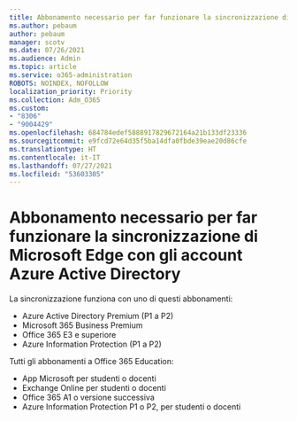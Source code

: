 ```yaml
---
title: Abbonamento necessario per far funzionare la sincronizzazione di Microsoft Edge con gli account Azure Active Directory
ms.author: pebaum
author: pebaum
manager: scotv
ms.date: 07/26/2021
ms.audience: Admin
ms.topic: article
ms.service: o365-administration
ROBOTS: NOINDEX, NOFOLLOW
localization_priority: Priority
ms.collection: Adm_O365
ms.custom:
- "8306"
- "9004429"
ms.openlocfilehash: 684784edef5888917829672164a21b133df23336
ms.sourcegitcommit: e9fcd72e64d35f5ba14dfa0fbde39eae20d86cfe
ms.translationtype: HT
ms.contentlocale: it-IT
ms.lasthandoff: 07/27/2021
ms.locfileid: "53603305"
---
```

# <a name="subscription-needed-for-microsoft-edge-sync-to-work-with-azure-active-directory-accounts"></a>Abbonamento necessario per far funzionare la sincronizzazione di Microsoft Edge con gli account Azure Active Directory

La sincronizzazione funziona con uno di questi abbonamenti:

- Azure Active Directory Premium (P1 a P2)
- Microsoft 365 Business Premium
- Office 365 E3 e superiore
- Azure Information Protection (P1 a P2)

Tutti gli abbonamenti a Office 365 Education:

- App Microsoft per studenti o docenti
- Exchange Online per studenti o docenti
- Office 365 A1 o versione successiva
- Azure Information Protection P1 o P2, per studenti o docenti


